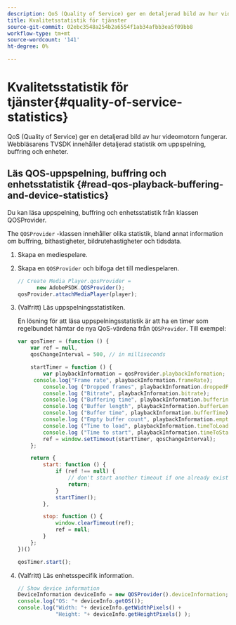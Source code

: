 ```yaml
---
description: QoS (Quality of Service) ger en detaljerad bild av hur videomotorn fungerar. Webbläsarens TVSDK innehåller detaljerad statistik om uppspelning, buffring och enheter.
title: Kvalitetsstatistik för tjänster
source-git-commit: 02ebc3548a254b2a6554f1ab34afbb3ea5f09bb8
workflow-type: tm+mt
source-wordcount: '141'
ht-degree: 0%

---
```


# Kvalitetsstatistik för tjänster{#quality-of-service-statistics}

QoS (Quality of Service) ger en detaljerad bild av hur videomotorn fungerar. Webbläsarens TVSDK innehåller detaljerad statistik om uppspelning, buffring och enheter.

## Läs QOS-uppspelning, buffring och enhetsstatistik {#read-qos-playback-buffering-and-device-statistics}

Du kan läsa uppspelning, buffring och enhetsstatistik från klassen QOSProvider.

The `QOSProvider` -klassen innehåller olika statistik, bland annat information om buffring, bithastigheter, bildrutehastigheter och tidsdata.

1. Skapa en mediespelare.
1. Skapa en `QOSProvider` och bifoga det till mediespelaren.

   ```js
   // Create Media Player.qosProvider =  
         new AdobePSDK.QOSProvider(); 
   qosProvider.attachMediaPlayer(player);
   ```

1. (Valfritt) Läs uppspelningsstatistiken.

   En lösning för att läsa uppspelningsstatistik är att ha en timer som regelbundet hämtar de nya QoS-värdena från `QOSProvider`. Till exempel:

   ```js
   var qosTimer = (function () { 
       var ref = null, 
       qosChangeInterval = 500, // in milliseconds 
   
       startTimer = function () { 
           var playbackInformation = qosProvider.playbackInformation; 
        console.log("Frame rate", playbackInformation.frameRate); 
           console.log ("Dropped frames", playbackInformation.droppedFrameCount); 
           console.log ("Bitrate", playbackInformation.bitrate); 
           console.log ("Buffering time", playbackInformation.bufferingTime); 
           console.log ("Buffer length", playbackInformation.bufferLength); 
           console.log ("Buffer time", playbackInformation.bufferTime); 
           console.log ("Empty buffer count", playbackInformation.emptyBufferCount); 
           console.log ("Time to load", playbackInformation.timeToLoad); 
           console.log ("Time to start", playbackInformation.timeToStart); 
           ref = window.setTimeout(startTimer, qosChangeInterval); 
       }; 
   
       return { 
           start: function () { 
               if (ref !== null) { 
                   // don't start another timeout if one already exists. 
                   return; 
               } 
               startTimer(); 
           }, 
   
           stop: function () { 
               window.clearTimeout(ref); 
               ref = null; 
           } 
       };  
   })() 
   
   qosTimer.start(); 
   ```

1. (Valfritt) Läs enhetsspecifik information.

   ```js
   // Show device information 
   DeviceInformation deviceInfo = new QOSProvider().deviceInformation; 
   console.log("OS: "+ deviceInfo.getOS()); 
   console.log("Width: "+ deviceInfo.getWidthPixels() +  
               "Height: "+ deviceInfo.getHeightPixels() );
   ```
